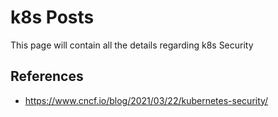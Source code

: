 # k8s Posts
This page will contain all the details regarding k8s Security

## References
* https://www.cncf.io/blog/2021/03/22/kubernetes-security/